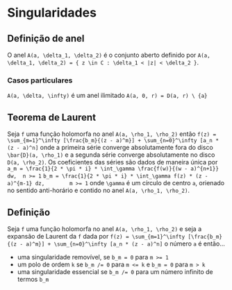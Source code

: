 Singularidades
==============

Definição de anel
-----------------
O anel `A(a, \delta_1, \delta_2)` é o conjunto aberto definido por
`A(a, \delta_1, \delta_2) = { z \in C : \delta_1 < |z| < \delta_2 }`.

### Casos particulares
`A(a, \delta, \infty)` é um anel ilimitado
`A(a, 0, r) = D(a, r) \ {a}`

Teorema de Laurent
------------------
Seja `f` uma função holomorfa no anel `A(a, \rho_1, \rho_2)` então
`f(z) = \sum_{m=1}^\infty [\frac{b_m}{(z - a)^m}] + \sum_{n=0}^\infty [a_n * (z - a)^n]`
onde a primeira série converge absolutamente fora do disco `\bar{D}(a, \rho_1)` e
a segunda série converge absolutamente no disco `D(a, \rho_2)`. Os coeficientes das séries
são dados de maneira única por
`a_m = \frac{1}{2 * \pi * i} * \int_\gamma \frac{f(w)}{(w - a)^{n+1}} dw,  n >= 1`
`b_m = \frac{1}{2 * \pi * i} * \int_\gamma f(z) * (z - a)^{m-1} dz,        m >= 1`
onde `\gamma` é um círculo de centro `a`, orienado no sentido anti-horário e contido
no anel `A(a, \rho_1, \rho_2)`.

Definição
---------
Seja `f` uma função holomorfa no anel `A(a, \rho_1, \rho_2)` e seja a expansão de Laurent
da `f` dada por `f(z) = \sum_{m=1}^\infty [\frac{b_m}{(z - a)^m}] + \sum_{n=0}^\infty [a_n * (z - a)^n]`
o número `a` é então...
* uma singularidade removível, se `b_m = 0` para `m >= 1`
* um polo de ordem `k` se `b_m /= 0` para `m <= k` e `b_m = 0` para `m > k`
* uma singularidade essencial se `b_m /= 0` para um número infinito de termos `b_m`
